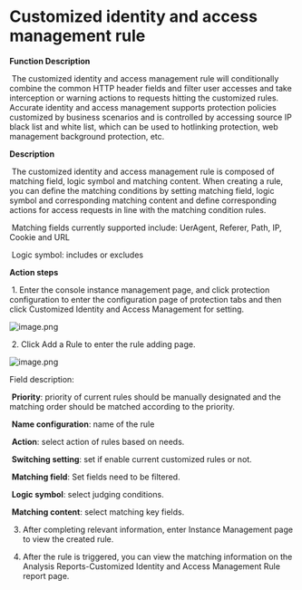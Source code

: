# Customized identity and access management rule

**Function Description**

​    The customized identity and access management rule will conditionally combine the common HTTP header fields and filter user accesses and take interception or warning actions to requests hitting the customized rules. Accurate identity and access management supports protection policies customized by business scenarios and is controlled by accessing source IP black list and white list, which can be used to hotlinking protection, web management background protection, etc.

**Description**

​    The customized identity and access management rule is composed of matching field, logic symbol and matching content. When creating a rule, you can define the matching conditions by setting matching field, logic symbol and corresponding matching content and define corresponding actions for access requests in line with the matching condition rules.

​    Matching fields currently supported include: UerAgent, Referer, Path, IP, Cookie and URL

​    Logic symbol: includes or excludes

**Action steps**

​    1. Enter the console instance management page, and click protection configuration to enter the configuration page of protection tabs and then click Customized Identity and Access Management for setting.

![image.png](https://img1.jcloudcs.com/cms/285d2034-758f-41e8-adde-2b0b8faea99920180817103036.png)

​    2. Click Add a Rule to enter the rule adding page.

![image.png](https://img1.jcloudcs.com/cms/5e093e9f-47e5-431b-94eb-4f4c5c39d39520180817103804.png)

Field description:

​    **Priority**: priority of current rules should be manually designated and the matching order should be matched according to the priority.

​    **Name configuration**: name of the rule

​    **Action**: select action of rules based on needs.

​    **Switching setting**: set if enable current customized rules or not.

​    **Matching field**: Set fields need to be filtered.

​    **Logic symbol**: select judging conditions.

​    **Matching content**: select matching key fields.

3. After completing relevant information, enter Instance Management page to view the created rule.

4. After the rule is triggered, you can view the matching information on the Analysis Reports-Customized Identity and Access Management Rule report page.

 